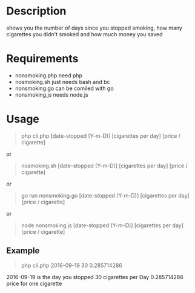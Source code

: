 Description
===========

shows you the number of days since you stopped smoking, how many cigarettes you didn't smoked and how much money you saved

Requirements
============
- nonsmoking.php need php
- nosmoking.sh just needs bash and bc
- nonsmoking.go can be comiled with go
- nonsmoking.js needs node.js

Usage
=====

>php cli.php [date-stopped (Y-m-D)] [cigarettes per day] [price / cigarette]

or

>nosmoking.sh [date-stopped (Y-m-D)] [cigarettes per day] [price / cigarette]

or

>go run nonsmoking.go [date-stopped (Y-m-D)] [cigarettes per day] [price / cigarette]

or

> node  nonsmoking.js [date-stopped (Y-m-D)] [cigarettes per day] [price / cigarette]

Example
------
>php cli.php 2016-09-19 30 0.285714286
 
2016-09-19 is the day you stopped 30 cigarettes per Day 0.285714286 price for one cigarette
